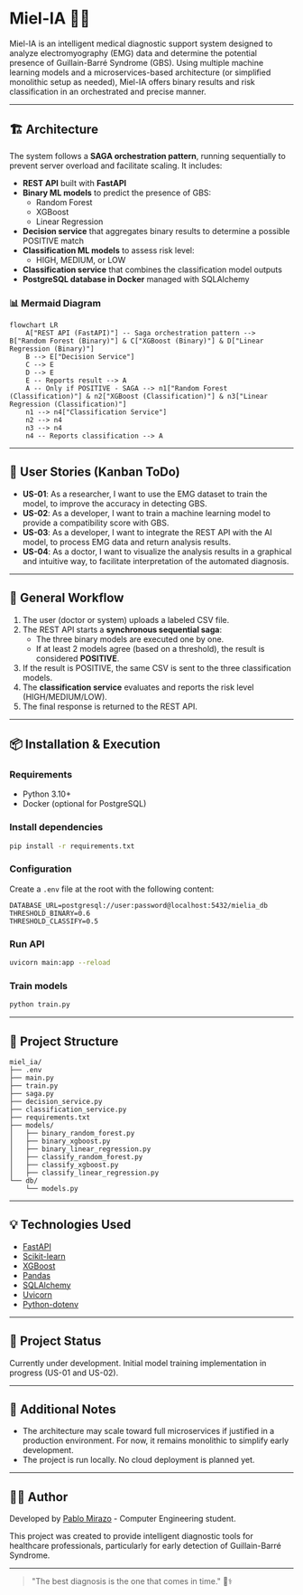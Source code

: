 # Miel-IA 🧠💡

Miel-IA is an intelligent medical diagnostic support system designed to analyze electromyography (EMG) data and determine the potential presence of Guillain-Barré Syndrome (GBS). Using multiple machine learning models and a microservices-based architecture (or simplified monolithic setup as needed), Miel-IA offers binary results and risk classification in an orchestrated and precise manner.

---

## 🏗 Architecture

The system follows a **SAGA orchestration pattern**, running sequentially to prevent server overload and facilitate scaling. It includes:

- **REST API** built with **FastAPI**
- **Binary ML models** to predict the presence of GBS:
  - Random Forest
  - XGBoost
  - Linear Regression
- **Decision service** that aggregates binary results to determine a possible POSITIVE match
- **Classification ML models** to assess risk level:
  - HIGH, MEDIUM, or LOW
- **Classification service** that combines the classification model outputs
- **PostgreSQL database in Docker** managed with SQLAlchemy

### 📊 Mermaid Diagram
```mermaid
flowchart LR
    A["REST API (FastAPI)"] -- Saga orchestration pattern --> B["Random Forest (Binary)"] & C["XGBoost (Binary)"] & D["Linear Regression (Binary)"]
    B --> E["Decision Service"]
    C --> E
    D --> E
    E -- Reports result --> A
    A -- Only if POSITIVE - SAGA --> n1["Random Forest (Classification)"] & n2["XGBoost (Classification)"] & n3["Linear Regression (Classification)"]
    n1 --> n4["Classification Service"]
    n2 --> n4
    n3 --> n4
    n4 -- Reports classification --> A
```

---

## 🧪 User Stories (Kanban ToDo)

- **US-01**: As a researcher, I want to use the EMG dataset to train the model, to improve the accuracy in detecting GBS.
- **US-02**: As a developer, I want to train a machine learning model to provide a compatibility score with GBS.
- **US-03**: As a developer, I want to integrate the REST API with the AI model, to process EMG data and return analysis results.
- **US-04**: As a doctor, I want to visualize the analysis results in a graphical and intuitive way, to facilitate interpretation of the automated diagnosis.

---

## 🧬 General Workflow

1. The user (doctor or system) uploads a labeled CSV file.
2. The REST API starts a **synchronous sequential saga**:
   - The three binary models are executed one by one.
   - If at least 2 models agree (based on a threshold), the result is considered **POSITIVE**.
3. If the result is POSITIVE, the same CSV is sent to the three classification models.
4. The **classification service** evaluates and reports the risk level (HIGH/MEDIUM/LOW).
5. The final response is returned to the REST API.

---

## 📦 Installation & Execution

### Requirements
- Python 3.10+
- Docker (optional for PostgreSQL)

### Install dependencies
```bash
pip install -r requirements.txt
```

### Configuration
Create a `.env` file at the root with the following content:
```
DATABASE_URL=postgresql://user:password@localhost:5432/mielia_db
THRESHOLD_BINARY=0.6
THRESHOLD_CLASSIFY=0.5
```

### Run API
```bash
uvicorn main:app --reload
```

### Train models
```bash
python train.py
```

---

## 🔎 Project Structure
```
miel_ia/
├── .env
├── main.py
├── train.py
├── saga.py
├── decision_service.py
├── classification_service.py
├── requirements.txt
├── models/
│   ├── binary_random_forest.py
│   ├── binary_xgboost.py
│   ├── binary_linear_regression.py
│   ├── classify_random_forest.py
│   ├── classify_xgboost.py
│   ├── classify_linear_regression.py
└── db/
    └── models.py
```

---

## 💡 Technologies Used

- [FastAPI](https://fastapi.tiangolo.com/)
- [Scikit-learn](https://scikit-learn.org/)
- [XGBoost](https://xgboost.readthedocs.io/)
- [Pandas](https://pandas.pydata.org/)
- [SQLAlchemy](https://www.sqlalchemy.org/)
- [Uvicorn](https://www.uvicorn.org/)
- [Python-dotenv](https://pypi.org/project/python-dotenv/)

---

## 🚀 Project Status

Currently under development. Initial model training implementation in progress (US-01 and US-02).

---

## 📌 Additional Notes

- The architecture may scale toward full microservices if justified in a production environment. For now, it remains monolithic to simplify early development.
- The project is run locally. No cloud deployment is planned yet.

---

## 👨‍🔬 Author

Developed by [Pablo Mirazo](https://x.com/iamD3XTRO) - Computer Engineering student.

This project was created to provide intelligent diagnostic tools for healthcare professionals, particularly for early detection of Guillain-Barré Syndrome.

---

> "The best diagnosis is the one that comes in time." 🧠⚕️

